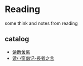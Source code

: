 # Reading
some think and notes from reading

## catalog
- [读断舍离](断舍离/readme.md)
- [读小窗幽记-長者之言](小窗幽记-長者之言/readme.md)



